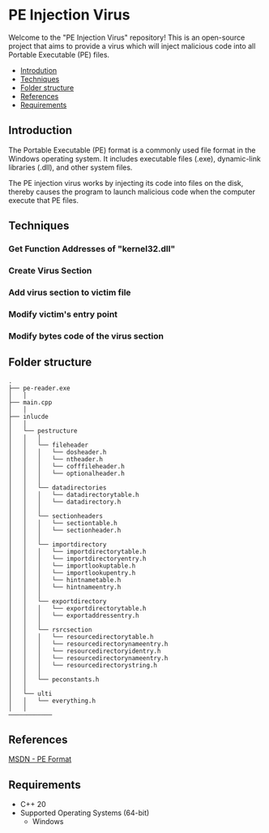 # PE Injection Virus
 
Welcome to the "PE Injection Virus" repository! This is an open-source project that aims to provide a virus which will inject malicious code into all Portable Executable (PE) files.

- [Introdution](#introduction)
- [Techniques](#techniques)
- [Folder structure](#folder-structure)
- [References](#references)
- [Requirements](#requirements)

Introduction
----------------
The Portable Executable (PE) format is a commonly used file format in the Windows operating system. It includes executable files (.exe), dynamic-link libraries (.dll), and other system files.

The PE injection virus works by injecting its code into files on the disk, thereby causes the program to launch malicious code when the computer execute that PE files.

Techniques
----------------

### Get Function Addresses of "kernel32.dll"

### Create Virus Section

### Add virus section to victim file

### Modify victim's entry point

### Modify bytes code of the virus section

Folder structure
----------------
```
.
├── pe-reader.exe                                        
│   │
├── main.cpp
│   │
├── inlucde
│   │
│   └── pestructure
│   │   │ 
│   │   └── fileheader
│   │   │   └── dosheader.h
│   │   │   └── ntheader.h
│   │   │   └── cofffileheader.h
│   │   │   └── optionalheader.h
│   │   │ 
│   │   └── datadirectories
│   │   │   └── datadirectorytable.h
│   │   │   └── datadirectory.h
│   │   │ 
│   │   └── sectionheaders
│   │   │   └── sectiontable.h
│   │   │   └── sectionheader.h
│   │   │ 
│   │   └── importdirectory
│   │   │   └── importdirectorytable.h
│   │   │   └── importdirectoryentry.h
│   │   │   └── importlookuptable.h
│   │   │   └── importlookupentry.h
│   │   │   └── hintnametable.h
│   │   │   └── hintnameentry.h
│   │   │ 
│   │   └── exportdirectory
│   │   │   └── exportdirectorytable.h
│   │   │   └── exportaddressentry.h
│   │   │ 
│   │   └── rsrcsection
│   │   │   └── resourcedirectorytable.h
│   │   │   └── resourcedirectorynameentry.h
│   │   │   └── resourcedirectoryidentry.h
│   │   │   └── resourcedirectorynameentry.h
│   │   │   └── resourcedirectorystring.h
│   │   │ 
│   │   └── peconstants.h
│   │
│   └── ulti
│   │   └── everything.h
│   │
────────────	
```

References
----------------
[MSDN - PE Format](https://learn.microsoft.com/en-us/windows/win32/debug/pe-format)

Requirements
---
* C++ 20
* Supported Operating Systems (64-bit)
  * Windows
